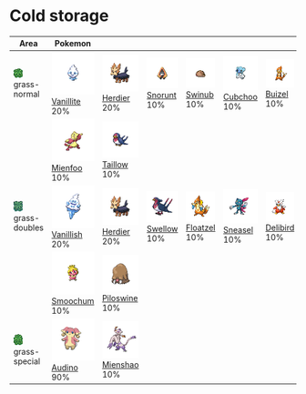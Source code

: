 # Cold storage

| Area                                                                       | Pokemon                                                                         | &nbsp;                                                                          | &nbsp;                                                                      | &nbsp;                                                                        | &nbsp;                                                                      | &nbsp;                                                                        |
| -------------------------------------------------------------------------- | ------------------------------------------------------------------------------- | ------------------------------------------------------------------------------- | --------------------------------------------------------------------------- | ----------------------------------------------------------------------------- | --------------------------------------------------------------------------- | ----------------------------------------------------------------------------- |
| ![grass-normal](../../img/items/grass-normal.png)<br/>grass-normal<br/>    | ![vanillite](../../img/pokemon/582.png) <br/>[Vanillite](/pokemon/582) <br/>20% | ![herdier](../../img/pokemon/507.png) <br/>[Herdier](/pokemon/507) <br/>20%     | ![snorunt](../../img/pokemon/361.png) <br/>[Snorunt](/pokemon/361) <br/>10% | ![swinub](../../img/pokemon/220.png) <br/>[Swinub](/pokemon/220) <br/>10%     | ![cubchoo](../../img/pokemon/613.png) <br/>[Cubchoo](/pokemon/613) <br/>10% | ![buizel](../../img/pokemon/418.png) <br/>[Buizel](/pokemon/418) <br/>10%     |
|                                                                            | ![mienfoo](../../img/pokemon/619.png) <br/>[Mienfoo](/pokemon/619) <br/>10%     | ![taillow](../../img/pokemon/276.png) <br/>[Taillow](/pokemon/276) <br/>10%     |
| ![grass-doubles](../../img/items/grass-doubles.png)<br/>grass-doubles<br/> | ![vanillish](../../img/pokemon/583.png) <br/>[Vanillish](/pokemon/583) <br/>20% | ![herdier](../../img/pokemon/507.png) <br/>[Herdier](/pokemon/507) <br/>20%     | ![swellow](../../img/pokemon/277.png) <br/>[Swellow](/pokemon/277) <br/>10% | ![floatzel](../../img/pokemon/419.png) <br/>[Floatzel](/pokemon/419) <br/>10% | ![sneasel](../../img/pokemon/215.png) <br/>[Sneasel](/pokemon/215) <br/>10% | ![delibird](../../img/pokemon/225.png) <br/>[Delibird](/pokemon/225) <br/>10% |
|                                                                            | ![smoochum](../../img/pokemon/238.png) <br/>[Smoochum](/pokemon/238) <br/>10%   | ![piloswine](../../img/pokemon/221.png) <br/>[Piloswine](/pokemon/221) <br/>10% |
| ![grass-special](../../img/items/grass-special.png)<br/>grass-special<br/> | ![audino](../../img/pokemon/531.png) <br/>[Audino](/pokemon/531) <br/>90%       | ![mienshao](../../img/pokemon/620.png) <br/>[Mienshao](/pokemon/620) <br/>10%   |